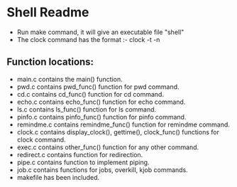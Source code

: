 # Shell Readme

- Run make command, it will give an executable file "shell"
- The clock command has the format :-   clock -t <interval> -n <duration>
  
## Function locations:
  - main.c contains the main() function.
  - pwd.c contains pwd_func() function for pwd command.
  - cd.c contains cd_func() function for cd command.
  - echo.c contains echo_func() function for echo command.
  - ls.c contains ls_func() function for ls command.
  - pinfo.c contains pinfo_func() function for pinfo command.
  - remindme.c contains remindme_func() function for remindme command.
  - clock.c contains display_clock(), gettime(), clock_func() functions for clock command.
  - exec.c contains other_func() function for any other command.
  - redirect.c contains function for redirection.
  - pipe.c contains function to implement piping.
  - job.c contains functions for jobs, overkill, kjob commands.
  - makefile has been included.
